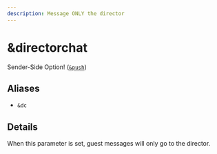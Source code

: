 ```yaml
---
description: Message ONLY the director
---
```


# \&directorchat

Sender-Side Option! ([`&push`](push.md))

## Aliases

* `&dc`

## Details

When this parameter is set, guest messages will only go to the director.
